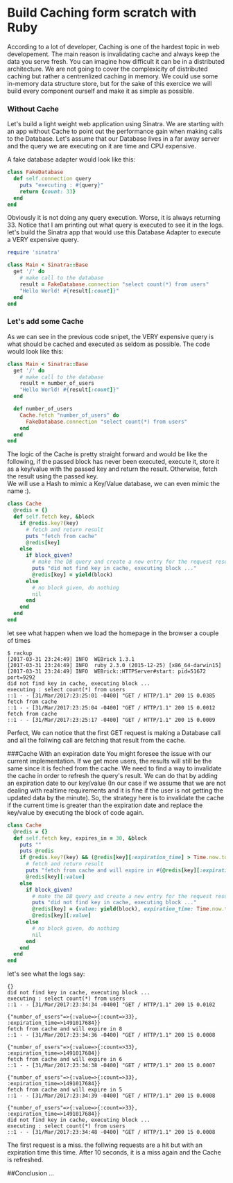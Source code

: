 # Build Caching form scratch with Ruby

According to a lot of developer, Caching is one of the hardest topic in web developement. The main reason is invalidating cache and always keep the data you serve fresh. You can imagine how difficult it can be in a distributed architecture. We are not going to cover the complexicity of distributed caching but rather a centrenlized caching in memory. We could use some in-memory data structure store, but for the sake of this exercice we will build every component ourself and make it as simple as possible.

### Without Cache

Let's build a light weight web application using Sinatra. We are starting with an app without Cache to point out the performance gain when making calls to the Database. Let's assume that our Database lives in a far away server and the query we are executing on it are time and CPU expensive.

A fake database adapter would look like this:
```ruby
class FakeDatabase
  def self.connection query
    puts "executing : #{query}"
    return {count: 33}
  end
end
```

Obviously it is not doing any query execution. Worse, it is always returning 33. Notice that I am printing out what query is executed to see it in the logs.
let's build the Sinatra app that would use this Database Adapter to execute a VERY expensive query.

```ruby
require 'sinatra'

class Main < Sinatra::Base  
  get '/' do  
    # make call to the database
    result = FakeDatabase.connection "select count(*) from users"
    "Hello World! #{result[:count]}"
  end
end
```

### Let's add some Cache

As we can see in the previous code snipet, the VERY expensive query is what should be cached and executed as seldom as possible. The code would look like this:

```ruby
class Main < Sinatra::Base
  get '/' do
    # make call to the database
    result = number_of_users
    "Hello World! #{result[:count]}"
  end

  def number_of_users
    Cache.fetch "number_of_users" do
      FakeDatabase.connection "select count(*) from users"
    end
  end
end
```

The logic of the Cache is pretty straight forward and would be like the following, if the passed block has never been executed, execute it, store it as a key/value with the passed key and return the result. Otherwise, fetch the result using the passed key.  
We will use a Hash to mimic a Key/Value database, we can even mimic the name :).

```ruby
class Cache
  @redis = {}
  def self.fetch key, &block
    if @redis.key?(key)
      # fetch and return result
      puts "fetch from cache"
      @redis[key]
    else
      if block_given?
        # make the DB query and create a new entry for the request result
        puts "did not find key in cache, executing block ..."
        @redis[key] = yield(block)
      else
        # no block given, do nothing
        nil
      end
    end
  end
end
```
let see what happen when we load the homepage in the browser a couple of times

```
$ rackup
[2017-03-31 23:24:49] INFO  WEBrick 1.3.1
[2017-03-31 23:24:49] INFO  ruby 2.3.0 (2015-12-25) [x86_64-darwin15]
[2017-03-31 23:24:49] INFO  WEBrick::HTTPServer#start: pid=51672 port=9292
did not find key in cache, executing block ...
executing : select count(*) from users
::1 - - [31/Mar/2017:23:25:01 -0400] "GET / HTTP/1.1" 200 15 0.0385
fetch from cache
::1 - - [31/Mar/2017:23:25:04 -0400] "GET / HTTP/1.1" 200 15 0.0012
fetch from cache
::1 - - [31/Mar/2017:23:25:17 -0400] "GET / HTTP/1.1" 200 15 0.0009
```

Perfect, We can notice that the first GET request is making a Database call and all the follwing call are fetching that result from the cache.

###Cache With an expiration date
You might foresee the issue with our current implementation. If we get more users, the results will still be the same since it is feched from the cache. We need to find a way to invalidate the cache in order to refresh the query's result. We can do that by adding an expiration date to our key/value (In our case if we assume that we are not dealing with realtime requirements and it is fine if the user is not getting the updated data by the minute). So, the strategy here is to invalidate the cache if the current time is greater than the expiration date and replace the key/value by executing the block of code again.

```ruby
class Cache
  @redis = {}
  def self.fetch key, expires_in = 30, &block
    puts ""
    puts @redis
    if @redis.key?(key) && (@redis[key][:expiration_time] > Time.now.to_i)
      # fetch and return result
      puts "fetch from cache and will expire in #{@redis[key][:expiration_time] - Time.now.to_i}"
      @redis[key][:value]
    else
      if block_given?
        # make the DB query and create a new entry for the request result
        puts "did not find key in cache, executing block ..."
        @redis[key] = {value: yield(block), expiration_time: Time.now.to_i + expires_in}
        @redis[key][:value]
      else
        # no block given, do nothing
        nil
      end
    end
  end
end
```

let's see what the logs say:

```
{}
did not find key in cache, executing block ...
executing : select count(*) from users
::1 - - [31/Mar/2017:23:34:34 -0400] "GET / HTTP/1.1" 200 15 0.0102

{"number_of_users"=>{:value=>{:count=>33}, :expiration_time=>1491017684}}
fetch from cache and will expire in 8
::1 - - [31/Mar/2017:23:34:36 -0400] "GET / HTTP/1.1" 200 15 0.0008

{"number_of_users"=>{:value=>{:count=>33}, :expiration_time=>1491017684}}
fetch from cache and will expire in 6
::1 - - [31/Mar/2017:23:34:38 -0400] "GET / HTTP/1.1" 200 15 0.0007

{"number_of_users"=>{:value=>{:count=>33}, :expiration_time=>1491017684}}
fetch from cache and will expire in 5
::1 - - [31/Mar/2017:23:34:39 -0400] "GET / HTTP/1.1" 200 15 0.0008

{"number_of_users"=>{:value=>{:count=>33}, :expiration_time=>1491017684}}
did not find key in cache, executing block ...
executing : select count(*) from users
::1 - - [31/Mar/2017:23:34:48 -0400] "GET / HTTP/1.1" 200 15 0.0008
```

The first request is a miss. the follwing requests are a hit but with an expiration time this time. After 10 seconds, it is a miss again and the Cache is refreshed.


##Conclusion
...
